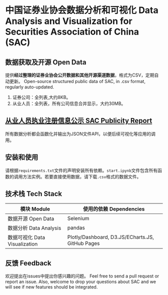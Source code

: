# 中国证券业协会数据分析和可视化 Data Analysis and Visualization for Securities Association of China (SAC)

## 数据获取及开源 Open Data 
提供**经过整理的证券业协会公开数据和其他开源渠道数据**，格式为CSV，定期自动更新。
Open-source structured public data of SAC, in .csv format, regularly auto-updated.
1. 证券公司：全列表,大约8KB。
2. 从业人员：全列表，所有公司信息合并显示，大约30MB。

## [从业人员执业注册信息公示 SAC Publicity Report](http://exam.sac.net.cn/pages/registration/sac-publicity-report.html)
所有数据分析都会函数化并输出为JSON文件API，以便后续可视化等应用的调用。

## 安装和使用
请根据`requirements.txt`文件的声明安装所有依赖。`start.ipynb`文件包含所有函数的调用方法实例。若要直接使用数据，请下载`.csv`格式的数据文件。

## 技术栈 Tech Stack
| 模块 Module            | 使用的依赖 Dependencies                                  |
|-------------------------------|-------------------------------------------------|
| 数据开源 Open Data            | Selenium                                         |
| 数据分析 Data Analysis        | pandas                                           |
| 数据可视化 Data Visualization | Plotly/Dashboard, D3.JS/ECharts.JS, GitHub Pages |

## 反馈 Feedback
欢迎提出在issues中提出你感兴趣的问题。 Feel free to send a pull request or report an issue. Also, welcome to drop your questions about SAC and we will see if new features should be integrated.  
